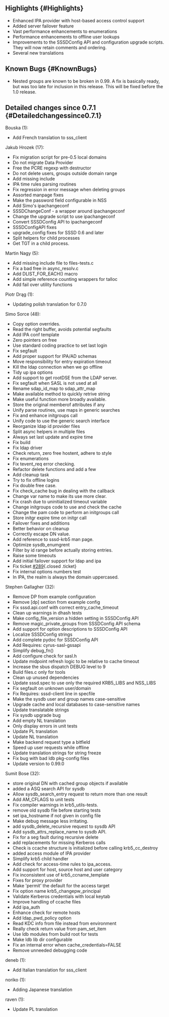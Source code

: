 Highlights {#Highlights}
----------

-   Enhanced IPA provider with host-based access control support
-   Added server failover feature
-   Vast performance enhancements to enumerations
-   Performance enhancements to offline user lookups
-   Improvements to the SSSDConfig API and configuration upgrade
    scripts. They will now retain comments and ordering.
-   Several new translations

Known Bugs {#KnownBugs}
----------

-   Nested groups are known to be broken in 0.99. A fix is basically
    ready, but was too late for inclusion in this release. This will be
    fixed before the 1.0 release.

Detailed changes since 0.7.1 {#Detailedchangessince0.7.1}
----------------------------

Bouska (1):

-   Add French translation to sss\_client

Jakub Hrozek (17):

-   Fix migration script for pre-0.5 local domains
-   Do not migrate Data Provider
-   Free the PCRE regexp with destructor
-   Do not delete users, groups outside domain range
-   Add missing include
-   IPA time rules parsing routines
-   Fix regression in error message when deleting groups
-   Assorted manpage fixes
-   Make the password field configurable in NSS
-   Add Simo's ipachangeconf
-   SSSDChangeConf - a wrapper around ipachangeconf
-   Change the upgrade script to use ipachangeconf
-   Convert SSSDConfig API to ipachangeconf
-   SSSDConfigAPI fixes
-   upgrade\_config fixes for SSSD 0.6 and later
-   Split helpers for child processes
-   Get TGT in a child process.

Martin Nagy (5):

-   Add missing include file to files-tests.c
-   Fix a bad free in async\_resolv.c
-   Add DLIST\_FOR\_EACH() macro
-   Add simple reference counting wrappers for talloc
-   Add fail over utility functions

Piotr Drąg (1):

-   Updating polish translation for 0.7.0

Simo Sorce (48):

-   Copy option overrides.
-   Read the right buffer, avoids potential segfaults
-   Add IPA conf template
-   Zero pointers on free
-   Use standard coding practice to set last login
-   Fix segfault
-   Add proper support for IPA/AD schemas
-   Move responsibility for entry expiration timeout
-   Kill the ldap connection when we go offline
-   Tidy up ipa options
-   Add support to get rootDSE from the LDAP server.
-   Fix segfault when SASL is not used at all
-   Rename sdap\_id\_map to sdap\_attr\_map
-   Make available method to quickly retrive string
-   Make useful function more broadly available.
-   Store the original memberof attributes if any
-   Unify parse routines, use maps in generic searches
-   Fix and enhance initgroups call
-   Unify code to use the generic search interface
-   Reorganize ldap id provider files
-   Split async helpers in multiple files
-   Always set last update and expire time
-   Fix build
-   Fix ldap driver
-   Check return, zero free hostent, adhere to style
-   Fix enumerations
-   Fix tevent\_req error checking.
-   Refactor delete functions and add a few
-   Add cleanup task
-   Try to fix offline logins
-   Fix double free case.
-   Fix check\_cache bug in dealing with the callback
-   Change var name to make its use more clear.
-   Fix crash due to uninitialized timeout variable
-   Change initgroups code to use and check the cache
-   Change the pam code to perform an initgroups call
-   Store initgr expire time on initgr call
-   Failover fixes and additions
-   Better behavior on cleanup
-   Correctly escape DN value.
-   Add reference to sssd-krb5 man page.
-   Optimize sysdb\_enumgrent
-   Filter by id range before actually storing entries.
-   Raise some timeouts
-   Add initial failover support for ldap and ipa
-   Fix ticket
    [\#289](https://fedorahosted.org/sssd/ticket/289 "defect: Filter User Now Getting Returned as  Member of a Group - Change in ... (closed: fixed)"){.closed
    .ticket}
-   Fix internal options numbers test
-   In IPA, the realm is always the domain uppercased.

Stephen Gallagher (32):

-   Remove DP from example configuration
-   Remove \[dp\] section from example config
-   Fix sssd.api.conf with correct entry\_cache\_timeout
-   Clean up warnings in dhash tests
-   Make config\_file\_version a hidden setting in SSSDConfig API
-   Remove magic\_private\_groups from SSSDConfig API schema
-   Add support for option descriptions to SSSDConfig API
-   Localize SSSDConfig strings
-   Add complete pydoc for SSSDConfig API
-   Add Requires: cyrus-sasl-gssapi
-   Simplify debug\_fn()
-   Add configure check for sasl.h
-   Update midpoint refresh logic to be relative to cache timeout
-   Increase the sbus dispatch DEBUG level to 9
-   Build files.c only for tools
-   Clean up unused dependencies
-   Update sssd.spec to use only the required KRB5\_LIBS and NSS\_LIBS
-   Fix segfault on unknown user/domain
-   Fix Requires: sssd-client line in specfile
-   Make the sysdb user and group names case-sensitive
-   Upgrade cache and local databases to case-sensitive names
-   Update translatable strings
-   Fix sysdb upgrade bug
-   Add empty NL translation
-   Only display errors in unit tests
-   Update PL translation
-   Update NL translation
-   Make backend request type a bitfield
-   Speed up user requests while offline
-   Update translation strings for string freeze
-   Fix bug with bad ldb pkg-config files
-   Update version to 0.99.0

Sumit Bose (32):

-   store original DN with cached group objects if available
-   added a ASQ search API for sysdb
-   Allow sysdb\_search\_entry request to return more than one result
-   Add AM\_CFLAGS to unit tests
-   Fix compiler warnings in krb5\_utils-tests.
-   remove old sysdb file before starting tests
-   set ipa\_hostname if not given in config file
-   Make debug message less irritating.
-   add sysdb\_delete\_recursive request to sysdb API
-   Add sysdb\_attrs\_replace\_name to sysdb API.
-   Fix for a seg fault during recursive delete
-   add replacements for missing Kerberos calls
-   Check is ccache structure is initialized before calling
    krb5\_cc\_destroy
-   added access module of IPA provider
-   Simplify krb5 child handler
-   Add check for access-time rules to ipa\_access.
-   Add support for host, source host and user category
-   Fix inconsistent use of krb5\_ccname\_template
-   Fixes for proxy provider
-   Make 'permit' the default for the access target
-   Fix option name krb5\_changepw\_principal
-   Validate Kerberos credentials with local keytab
-   Improve handling of ccache files
-   Add ipa\_auth
-   Enhance check for remote hosts
-   Add ldap\_pwd\_policy option
-   Read KDC info from file instead from environment
-   Really check return value from pam\_set\_item
-   Use ldb modules from build root for tests
-   Make ldb lib dir configurable
-   Fix an internal error when cache\_credentials=FALSE
-   Remove unneeded debugging code

deneb (1):

-   Add Italian translation for sss\_client

noriko (1):

-   Adding Japanese translation

raven (1):

-   Update PL translation

